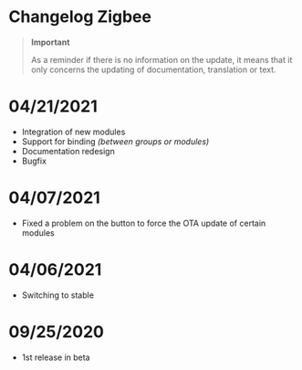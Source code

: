 # Changelog Zigbee

>**Important**
>
>As a reminder if there is no information on the update, it means that it only concerns the updating of documentation, translation or text.

# 04/21/2021

- Integration of new modules
- Support for binding *(between groups or modules)*
- Documentation redesign
- Bugfix

# 04/07/2021

- Fixed a problem on the button to force the OTA update of certain modules

# 04/06/2021

- Switching to stable

# 09/25/2020

- 1st release in beta

